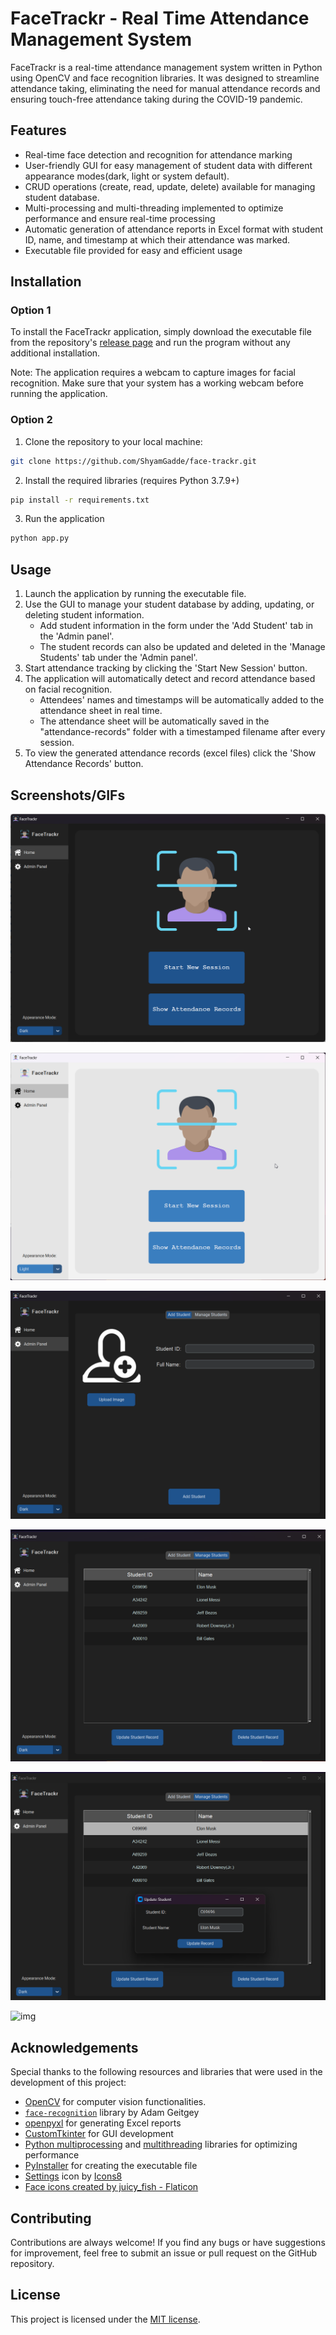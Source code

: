 # FaceTrackr - Real Time Attendance Management System

FaceTrackr is a real-time attendance management system written in Python using OpenCV and face recognition libraries. It was designed to streamline attendance taking, eliminating the need for manual attendance records and ensuring touch-free attendance taking during the COVID-19 pandemic.

## Features

- Real-time face detection and recognition for attendance marking
- User-friendly GUI for easy management of student data with different appearance modes(dark, light or system default).
- CRUD operations (create, read, update, delete) available for managing student database.
- Multi-processing and multi-threading implemented to optimize performance and ensure real-time processing
- Automatic generation of attendance reports in Excel format with student ID, name, and timestamp at which their attendance was marked.
- Executable file provided for easy and efficient usage

## Installation

### Option 1

To install the FaceTrackr application, simply download the executable file from the repository's [release page](https://github.com/ShyamGadde/face-trackr/releases/tag/v2.0.0-alpha) and run the program without any additional installation.

Note: The application requires a webcam to capture images for facial recognition. Make sure that your system has a working webcam before running the application.

### Option 2

1. Clone the repository to your local machine:

```bash
git clone https://github.com/ShyamGadde/face-trackr.git
```

2. Install the required libraries (requires Python 3.7.9+)

```bash
pip install -r requirements.txt
```

3. Run the application

```bash
python app.py
```

## Usage

1. Launch the application by running the executable file.
2. Use the GUI to manage your student database by adding, updating, or deleting student information.
   - Add student information in the form under the 'Add Student' tab in the 'Admin panel'.
   - The student records can also be updated and deleted in the 'Manage Students' tab under the 'Admin panel'.
3. Start attendance tracking by clicking the 'Start New Session' button.
4. The application will automatically detect and record attendance based on facial recognition.
   - Attendees' names and timestamps will be automatically added to the attendance sheet in real time.
   - The attendance sheet will be automatically saved in the "attendance-records" folder with a timestamped filename after every session.
5. To view the generated attendance records (excel files) click the 'Show Attendance Records' button.

## Screenshots/GIFs

![img](docs\Homepage(Dark).png "Homepage (Dark)")



![img](docs\Homepage(Light).png "Homepage (Light))")


![img](docs\Admin-Panel.png "Admin Panel")


![img](docs\Manage-Students-Tab.png "Manage Students Tab")


![img](docs\Update-Record.png "Update Records Tab")


![img](docs\Demo.gif "Demo")

## Acknowledgements

Special thanks to the following resources and libraries that were used in the development of this project:

- [OpenCV](https://opencv.org/) for computer vision functionalities.
- [`face-recognition`](https://github.com/ageitgey/face_recognition) library by Adam Geitgey
- [openpyxl](https://openpyxl.readthedocs.io/en/stable/) for generating Excel reports
- [CustomTkinter](https://github.com/TomSchimansky/CustomTkinter) for GUI development
- [Python multiprocessing](https://docs.python.org/3/library/multiprocessing.html) and [multithreading](https://docs.python.org/3/library/threading.html) libraries for optimizing performance
- [PyInstaller](https://docs.python.org/3/library/multiprocessing.html) for creating the executable file
- <a target="_blank" href="https://icons8.com/icon/2969/settings">Settings</a> icon by <a target="_blank" href="https://icons8.com">Icons8</a>
- <a href="https://www.flaticon.com/free-icons/face" title="face icons">Face icons created by juicy_fish - Flaticon</a>

## Contributing

Contributions are always welcome! If you find any bugs or have suggestions for improvement, feel free to submit an issue or pull request on the GitHub repository.

## License

This project is licensed under the [MIT license](https://github.com/ShyamGadde/real-time-attendance-management-system/blob/main/LICENSE).
